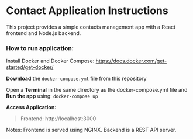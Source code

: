 # Contact Application Instructions

This project provides a simple contacts management app with a React frontend and Node.js backend.


### **How to run application:**
 Install Docker and Docker Compose: https://docs.docker.com/get-started/get-docker/

 **Download** the `docker-compose.yml` file from this repository

 Open a **Terminal** in the same directory as the docker-compose.yml file and **Run the app** using:
 `docker-compose up`

**Access Application:**
> Frontend: http://localhost:3000


Notes:
Frontend is served using NGINX.
Backend is a REST API server.
